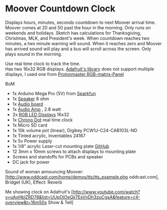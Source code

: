 Moover Countdown Clock
======================
Displays hours, minutes, seconds countdown to next Moover arrival time.  Moover comes at 20 and 50 past the hour in the morning. Only runs on weekends and holidays.  Sketch has calculations for Thanksgiving, Christmas, MLK, and President's week.
When countdown reaches two minutes, a two minute warning will sound.  When it reaches zero and Moover has arrived sound will play and a bus will scroll across the screen.
Only plays sound in the morning.  <br>

Use real time clock to track the time.  <br>
Has two 16x32 RGB displays. [Adafruit's library](http://github.com/adafruit/RGB-matrix-Panel) does not support multiple displays, I used one from [Protonmaster RGB-matrix-Panel](http://github.com/protonmaster/RGB-matrix-Panel0)


BoM 
* 1x Arduino Mega Pro (5V) from [Sparkfun](http://www.sparkfun.com/products/11007)
* 1x [Speaker](http://www.adafruit.com/products/1313) 8 ohm
* 1x [Audio board](http://www.adafruit.com/products/1381) 
* 1x [Audio Amp](http://www.adafruit.com/products/1552) , 2.8 watt
* 2x [RGB LED Displays](http://www.adafruit.com/products/420)  16x32
* 1x [Chrono Dot](http://www.adafruit.com/products/255)  real time clock
* 1x Micro SD card
* 1x 10k volume pot (linear), Digikey PCW1J-C24-CAB103L-ND
* 1x Tinted acrylic, Inventables 24167
* 1x 5v Power supply
* 1x 1/8" acrylic Laser-cut mounting plate [GitHub](http://github.com/Scott216/Moover_Countdown_Clock/blob/master/Drawings/Mounting%20Plate.skp) 
* 12 3mm x 10mm screws to attach displays to mounting plate
* Screws and standoffs for PCBs and speaker
* DC jack for power

Sound of woman announcing Moover: [http://www.oddcast.com/home/demos/tts/tts_example.php oddcast.com], Bridget (UK), Effect: Reverb <br>

Me showing clock on Adafruit's [http://www.youtube.com/watch?v=uAxHblZRD78&list=UUpOlOeQjj7EsVnDh3zuCgsA&feature=c4-overview&t=16m50s Show & Tell] <br>